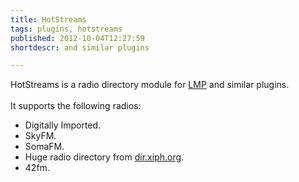 ```yaml
---
title: HotStreams
tags: plugins, hotstreams
published: 2012-10-04T12:27:59
shortdescr: and similar plugins

---
```


HotStreams is a radio directory module for [LMP](/plugins-lmp) and
similar plugins.\
\
It supports the following radios:

-   Digitally Imported.
-   SkyFM.
-   SomaFM.
-   Huge radio directory from [dir.xiph.org](http://dir.xiph.org).
-   42fm.